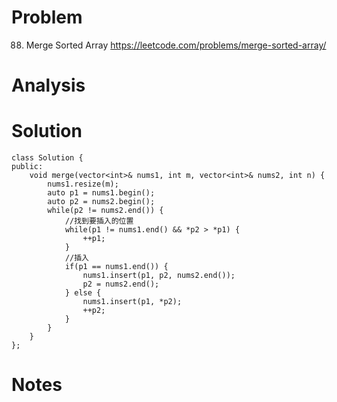 # Problem
88. Merge Sorted Array https://leetcode.com/problems/merge-sorted-array/

# Analysis

# Solution
```
class Solution {
public:
    void merge(vector<int>& nums1, int m, vector<int>& nums2, int n) {
        nums1.resize(m);
        auto p1 = nums1.begin();
        auto p2 = nums2.begin();
        while(p2 != nums2.end()) {
            //找到要插入的位置
            while(p1 != nums1.end() && *p2 > *p1) {
                ++p1;
            }
            //插入
            if(p1 == nums1.end()) {
                nums1.insert(p1, p2, nums2.end());
                p2 = nums2.end();
            } else {
                nums1.insert(p1, *p2);
                ++p2;
            }
        }
    }
};
```

# Notes
